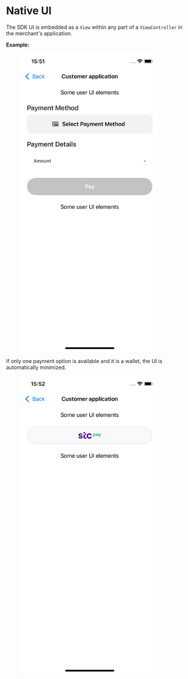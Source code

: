# Native UI

The SDK UI is embedded as a `View` within any part of a `ViewController` in the merchant's application.

**Example:**

<figure><img src="../../../.gitbook/assets/image (97).png" alt="" width="375"><figcaption></figcaption></figure>

If only one payment option is available and it is a wallet, the UI is automatically minimized.

<figure><img src="../../../.gitbook/assets/image (98).png" alt="" width="375"><figcaption></figcaption></figure>
